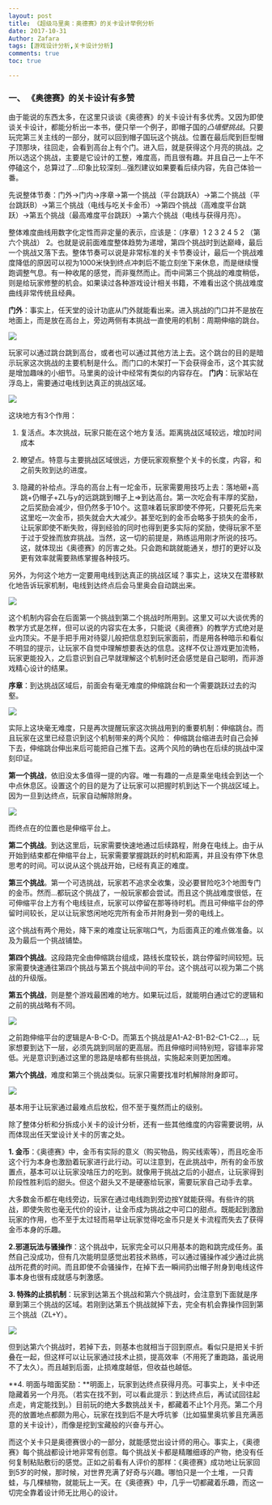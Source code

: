 ```yaml
---
layout: post
title: 《超级马里奥：奥德赛》的关卡设计举例分析
date: 2017-10-31
Author: Zafara
tags: [游戏设计分析,关卡设计分析]
comments: true
toc: true

---
```


### 一、 《奥德赛》的关卡设计有多赞

由于能说的东西太多，在这里只谈谈《奥德赛》的关卡设计有多优秀。又因为即使谈关卡设计，都能分析出一本书，便只举一个例子，即帽子国的*凸墙壁挑战*。只要玩完第三关主线的一部分，就可以回到帽子国玩这个挑战。位置在最后爬到巨型帽子顶那块，往回走，会看到高台上有个门。进入后，就是获得这个月亮的挑战。之所以选这个挑战，主要是它设计的工整，难度高，而且很有趣。并且自己一上午不停磕这个，总算过了...印象比较深刻...强烈建议如果要看后续内容，先自己体验一番。



先说整体节奏：门外->门内->序章->第一个挑战（平台跳跃A）->第二个挑战（平台跳跃B）->第三个挑战（电线与吃关卡金币）->第四个挑战（高难度平台跳跃）->第五个挑战（最高难度平台跳跃）->第六个挑战（电线与获得月亮）。



整体难度曲线用数字化定性而非定量的表示，应该是：（序章）1 2 3 2 4 5 2 （第六个挑战） 2。也就是说前面难度整体趋势为递增，第四个挑战时到达巅峰，最后一个挑战又落下去。整体节奏可以说是非常标准的关卡节奏设计，最后一个挑战难度降低的原因可以视为1000米快到终点冲刺后不能立刻坐下来休息，而是继续慢跑调整气息。有一种收尾的感觉，而非戛然而止。而中间第三个挑战的难度稍低，则是给玩家修整的机会。如果读过各种游戏设计相关书籍，不难看出这个挑战难度曲线非常传统且经典。



**门外**：事实上，任天堂的设计功底从门外就能看出来。进入挑战的门口并不是放在地面上，而是放在高台上，旁边两侧有本挑战一直使用的机制：周期伸缩的跳台。



![](https://pic.downk.cc/item/5ff07cd13ffa7d37b38fb3c3.png)

玩家可以通过跳台跳到高台，或者也可以通过其他方法上去。这个跳台的目的是暗示玩家这次挑战的主要机制是什么。而门口的木架打一下会获得金币，这个其实就是增加趣味的小细节。马里奥的设计中经常有类似的内容存在。
**门内**：玩家站在浮岛上，需要通过电线到达真正的挑战区域。



![](https://pic.downk.cc/item/5ff07cd13ffa7d37b38fb3c5.png)

这块地方有3个作用：

1. 复活点。本次挑战，玩家只能在这个地方复活。距离挑战区域较远，增加时间成本

2. 瞭望点。特意与主要挑战区域很远，方便玩家观察整个关卡的长度，内容，和之前失败到达的进度。

3. 隐藏的补给点。浮岛的高台上有一坨金币，玩家需要用技巧上去：落地砸+高跳+仍帽子+ZL与y的远跳跳到帽子上=>到达高台。第一次吃会有丰厚的奖励，之后奖励会减少，但仍然多于10个。这意味着玩家即使不停死，只要死后先来这里吃一次金币，损失就会大大减少。甚至吃到的金币会略多于损失的金币，让玩家即使不断失败，得到经验的同时也得到更多实际的奖励，使得玩家不至于过于受挫而放弃挑战。当然，这一切的前提是，熟练运用刚才所说的技巧。这，就体现出《奥德赛》的厉害之处。只会跑和跳就能通关，想打的更好以及更有效率就需要熟练掌握各种技巧。

另外，为何这个地方一定要用电线到达真正的挑战区域？事实上，这块又在潜移默化地告诉玩家机制，电线到达终点后会马里奥会自动跳出来。

![](https://pic.downk.cc/item/5ff07cd13ffa7d37b38fb3c8.png)

这个机制内容会在后面第一个挑战到第二个挑战时所用到。这里又可以大谈优秀的教学方式是怎样，但可以说的内容实在太多，只能说《奥德赛》的教学方式绝对是业内顶尖。不是手把手用对待婴儿般把信息怼到玩家面前，而是用各种暗示和看似不明显的提示，让玩家不自觉中理解想要表达的信息。这样不仅让游戏更加流畅，玩家更能投入，之后意识到自己早就理解这个机制时还会感觉是自己聪明，而非游戏精心设计的结果。

**序章**：到达挑战区域后，前面会有毫无难度的伸缩跳台和一个需要跳跃过去的沟壑。

![](https://pic.downk.cc/item/5ff07cd13ffa7d37b38fb3cc.png)

实际上这块毫无难度，只是再次提醒玩家这次挑战用到的重要机制：伸缩跳台。而且玩家在这里已经意识到这个机制带来的两个风险： 伸缩跳台缩进去时自己会掉下去，伸缩跳台伸出来后可能把自己推下去。这两个风险的确也在后续的挑战中深刻印证。

**第一个挑战**，依旧没太多值得一提的内容。唯一有趣的一点是乘坐电线会到达一个中点休息区。设置这个的目的是为了让玩家可以把握时机到达下一个挑战区域上。因为一旦到达终点，玩家自动解除附身。



![](https://pic.downk.cc/item/5ff07cd13ffa7d37b38fb3cf.png)

而终点在的位置也是伸缩平台上。



**第二个挑战**。到达这里后，玩家需要快速地通过后续路程，附身在电线上。由于从开始到结束都在伸缩平台上，玩家需要掌握跳跃的时机和距离，并且没有停下休息思考的时间。可以说从这个挑战开始，已经有真正的难度。

**第三个挑战**。第一个可选挑战，玩家若不追求全收集，没必要冒险吃3个地图专门的金币。然而...都玩这个挑战了，一般玩家都会尝试。而且这个挑战难度很低，在可伸缩平台上方有个电线驻点，玩家可以停留在那等待时机。而且可伸缩平台的停留时间较长，足以让玩家悠闲地吃完所有金币并附身到一旁的电线上。



这个挑战有两个用处，降下来的难度让玩家喘口气，为后面真正的难点做准备。以及为最后一个挑战铺垫。



**第四个挑战**。这段路完全由伸缩跳台组成，路线长度较长，跳台停留时间较短。玩家需要快速通往第四个挑战与第五个挑战中间的平台。这个挑战可以视为第二个挑战的升级版。



**第五个挑战**，则是整个游戏最困难的地方。如果玩过后，就能明白通过它的逻辑和之前的挑战略有不同。



![](https://pic.downk.cc/item/5ff07d143ffa7d37b38fceb8.png)

之前跑伸缩平台的逻辑是A-B-C-D。而第五个挑战是A1-A2-B1-B2-C1-C2...，玩家想要到达下一层，必须先跳到同层的更高层。而且伸缩时间特别短，容错率非常低。光是意识到通过这里的思路是啥都有些挑战，实施起来则更加困难。



**第六个挑战**，难度和第三个挑战类似。玩家只需要找准时机解除附身即可。

![](https://pic.downk.cc/item/5ff07d143ffa7d37b38fceba.png)

基本用于让玩家通过最难点后放松，但不至于戛然而止的级别。



除了整体分析和分拆成小关卡的设计分析，还有一些其他维度的内容需要说明，从而体现出任天堂设计关卡的厉害之处。



**1. 金币**：《奥德赛》中，金币有实际的意义（购买物品，购买线索等），而且吃金币这个行为本身也激励着玩家进行此行动。可以注意到，在此挑战中，所有的金币放置点，基本可以让玩家没啥压力的吃到。就像用于挑战之后的小甜点，让玩家得到阶段性胜利后的甜头。但这个甜头又不是硬塞给玩家，需要玩家自己动手去拿。



大多数金币都在电线旁边，玩家在通过电线跑到旁边按Y就能获得。有些许的挑战，即使失败也毫无代价的设计，让金币成为挑战之中可口的甜点。既能起到激励玩家的作用，也不至于太过轻而易举让玩家觉得吃金币只是关卡流程而失去了获得金币本身的乐趣。



**2.邪道玩法与骚操作**：这个挑战中，玩家完全可以只用基本的跑和跳完成任务。虽然自己没成功，但有几次能明显感觉出若技术熟练，可以通过骚操作减少通过此挑战所花费的时间。而且即使不会骚操作，在掉下去一瞬间扔出帽子附身到电线这件事本身也很有成就感与刺激感。



**3. 特殊的止损机制**：玩家到达第五个挑战和第六个挑战时，会注意到下面就是序章到第三个挑战的区域。若刚到达第五个挑战就掉下去，完全有机会靠操作回到第三个挑战（ZL+Y）。



![](https://pic.downk.cc/item/5ff07d143ffa7d37b38fcebd.png)

但到达第六个挑战时，若掉下去，则基本也就相当于回到原点。看似只是把关卡折叠在一起，但这样可以让玩家通过技术止损，提高效率（不用死了重跑路，虽说用不了太久）。而且越到后面，止损难度越低，但收益也越低。



**4. 明面与暗面奖励：**明面上，玩家到达终点获得月亮。可事实上，关卡中还隐藏着另一个月亮。（若实在找不到，可以看此提示：到达终点后，再试试回往起点走，肯定能找到。）目前玩的绝大多数挑战关卡，都藏着不止1个月亮。第二个月亮的放置地点都颇为用心，玩家在找到后不是大呼坑爹（比如猫里奥坑爹且充满恶意的关卡设计），而像是挖到宝藏般的兴奋与开心。



而这个关卡只是奥德赛很小的一部分，就能感觉出设计师的用心。事实上，《奥德赛》每个挑战都设计地非常有创意。每个挑战关卡都是精雕细琢的产物，绝没有任何复制粘贴敷衍的感觉。正如之前看有人评价的那样：《奥德赛》成功地让玩家回到5岁的时候，那时候，对世界充满了好奇与兴趣。哪怕只是一个土堆，一只青蛙，与几棵植物，就能玩上一天。在《奥德赛》中，几乎一切都藏着乐趣，而这一切完全靠着设计师无比用心的设计。
